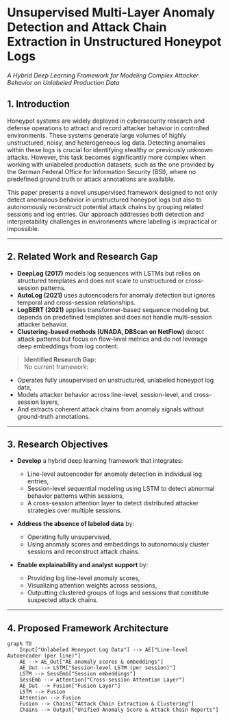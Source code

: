 # Unsupervised Multi-Layer Anomaly Detection and Attack Chain Extraction in Unstructured Honeypot Logs  
*A Hybrid Deep Learning Framework for Modeling Complex Attacker Behavior on Unlabeled Production Data*  

## 1. Introduction  

Honeypot systems are widely deployed in cybersecurity research and defense operations to attract and record attacker behavior in controlled environments. These systems generate large volumes of highly unstructured, noisy, and heterogeneous log data. Detecting anomalies within these logs is crucial for identifying stealthy or previously unknown attacks. However, this task becomes significantly more complex when working with unlabeled production datasets, such as the one provided by the German Federal Office for Information Security (BSI), where no predefined ground truth or attack annotations are available.  

This paper presents a novel unsupervised framework designed to not only detect anomalous behavior in unstructured honeypot logs but also to autonomously reconstruct potential attack chains by grouping related sessions and log entries. Our approach addresses both detection and interpretability challenges in environments where labeling is impractical or impossible.  

---

## 2. Related Work and Research Gap  

- **DeepLog (2017)** models log sequences with LSTMs but relies on structured templates and does not scale to unstructured or cross-session patterns.  
- **AutoLog (2021)** uses autoencoders for anomaly detection but ignores temporal and cross-session relationships.  
- **LogBERT (2021)** applies transformer-based sequence modeling but depends on predefined templates and does not handle multi-session attacker behavior.  
- **Clustering-based methods (UNADA, DBScan on NetFlow)** detect attack patterns but focus on flow-level metrics and do not leverage deep embeddings from log content.  

> **Identified Research Gap:**  
No current framework:  
- Operates fully unsupervised on unstructured, unlabeled honeypot log data,  
- Models attacker behavior across line-level, session-level, and cross-session layers,  
- And extracts coherent attack chains from anomaly signals without ground-truth annotations.

---

## 3. Research Objectives  

- **Develop** a hybrid deep learning framework that integrates:  
  - Line-level autoencoder for anomaly detection in individual log entries,  
  - Session-level sequential modeling using LSTM to detect abnormal behavior patterns within sessions,  
  - A cross-session attention layer to detect distributed attacker strategies over multiple sessions.  

- **Address the absence of labeled data** by:  
  - Operating fully unsupervised,  
  - Using anomaly scores and embeddings to autonomously cluster sessions and reconstruct attack chains.  

- **Enable explainability and analyst support** by:  
  - Providing log line-level anomaly scores,  
  - Visualizing attention weights across sessions,  
  - Outputting clustered groups of logs and sessions that constitute suspected attack chains.  

---

## 4. Proposed Framework Architecture  

```mermaid
graph TD
    Input["Unlabeled Honeypot Log Data"] --> AE["Line-level Autoencoder (per line)"]
    AE --> AE_Out["AE anomaly scores & embeddings"]
    AE_Out --> LSTM["Session-level LSTM (per session)"]
    LSTM --> SessEmb["Session embeddings"]
    SessEmb --> Attention["Cross-session Attention Layer"]
    AE_Out --> Fusion["Fusion Layer"]
    LSTM --> Fusion
    Attention --> Fusion
    Fusion --> Chains["Attack Chain Extraction & Clustering"]
    Chains --> Output["Unified Anomaly Score & Attack Chain Reports"]
